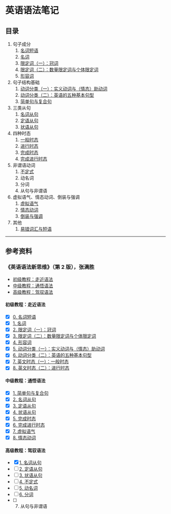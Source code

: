 # 英语语法笔记

## 目录

1. 句子成分
   1. [名词短语](noun_phrase.md)
   2. [名词](noun.md)
   3. [限定词（一）：冠词](determiner_article.md)
   4. [限定词（二）：数量限定词与个体限定词](determiner_quantifying_and_individual.md)
   5. [形容词](adjective.md)
2. 句子结构基础
   1. [动词分类（一）：实义动词与（情态）助动词](content_verb_and_modal_auxiliary_verb.md)
   2. [动词分类（二）：英语的五种基本句型](five_basic_sentence_patterns.md)
   3. [简单句与复合句](simple_and_complex_sentence.md)
3. 三类从句
   1. [名词从句](nominal_clause.md)
   2. [定语从句](attributive_clause.md)
   3. [状语从句](adverbial_clause.md)
4. 四种时态
   1. [一般时态](simple_tense.md)
   2. [进行时态](continuous_tense.md)
   3. [完成时态](perfect_tense.md)
   4. [完成进行时态](perfect_continuous_tense.md)
5. 非谓语动词
   1. [不定式](infinitive.md)
   2. 动名词
   3. 分词
   4. 从句与非谓语
6. 虚拟语气、情态动词、倒装与强调
   1. [虚拟语气](subjunctive_mood.md)
   2. [情态动词](modal_auxiliary_verb.md)
   3. [倒装与强调](inverted_and_emphatic.md)
7. 其他
   1. [易错词汇与短语](words_and_phrases.md)

---

## 参考资料

### 《英语语法新思维》（第 2 版），张满胜

- [初级教程：走近语法](https://book.douban.com/subject/30701505/)
- [中级教程：通悟语法](https://book.douban.com/subject/30571037/)
- [高级教程：驾驭语法](https://book.douban.com/subject/30778541/)

#### 初级教程：走近语法

- [x] [0. 名词短语](noun_phrase.md)
- [x] [1. 名词](noun.md)
- [x] [2. 限定词（一）：冠词](determiner_article.md)
- [x] [3. 限定词（二）：数量限定词与个体限定词](determiner_quantifying_and_individual.md)
- [x] [4. 形容词](adjective.md)
- [x] [5. 动词分类（一）：实义动词与（情态）助动词](content_verb_and_modal_auxiliary_verb.md)
- [x] [6. 动词分类（二）：英语的五种基本句型](five_basic_sentence_patterns.md)
- [x] [7. 英文时态（一）：一般时态](simple_tense.md)
- [x] [8. 英文时态（二）：进行时态](continuous_tense.md)

#### 中级教程：通悟语法

- [x] [1. 简单句与复合句](simple_and_complex_sentence.md)
- [x] [2. 名词从句](nominal_clause.md)
- [x] [3. 定语从句](attributive_clause.md)
- [x] [4. 状语从句](adverbial_clause.md)
- [x] [5. 完成时态](perfect_tense.md)
- [x] [6. 完成进行时态](perfect_continuous_tense.md)
- [x] [7. 虚拟语气](subjunctive_mood.md)
- [x] [8. 情态动词](modal_auxiliary_verb.md)

#### 高级教程：驾驭语法

- [x] [1. 名词从句](nominal_clause.md)
- [ ] [2. 定语从句](attributive_clause.md)
- [ ] [3. 状语从句](adverbial_clause.md)
- [ ] [4. 不定式](infinitive.md)
- [ ] [5. 动名词](gerund.md)
- [ ] [6. 分词](participles.md)
- [ ] 7. 从句与非谓语
